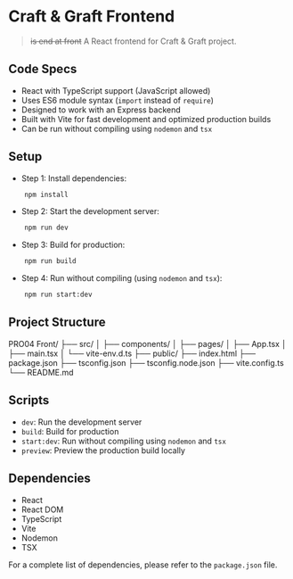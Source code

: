 # Craft & Graft Frontend

> ~~is end at front~~ A React frontend for Craft & Graft project.

## Code Specs

- React with TypeScript support (JavaScript allowed)
- Uses ES6 module syntax (`import` instead of `require`)
- Designed to work with an Express backend
- Built with Vite for fast development and optimized production builds
- Can be run without compiling using `nodemon` and `tsx`

## Setup

- Step 1: Install dependencies:

```zsh
	npm install
```

- Step 2: Start the development server:

```zsh
	npm run dev
```

- Step 3: Build for production:

```zsh
	npm run build
```

- Step 4: Run without compiling (using `nodemon` and `tsx`):

```zsh
	npm run start:dev
```

## Project Structure

PRO04 Front/
├── src/
│ ├── components/
│ ├── pages/
│ ├── App.tsx
│ ├── main.tsx
│ └── vite-env.d.ts
├── public/
├── index.html
├── package.json
├── tsconfig.json
├── tsconfig.node.json
├── vite.config.ts
└── README.md

## Scripts

- `dev`: Run the development server
- `build`: Build for production
- `start:dev`: Run without compiling using `nodemon` and `tsx`
- `preview`: Preview the production build locally

## Dependencies

- React
- React DOM
- TypeScript
- Vite
- Nodemon
- TSX

For a complete list of dependencies, please refer to the `package.json` file.
